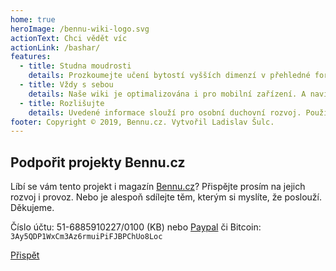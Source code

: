 ```yaml
---
home: true
heroImage: /bennu-wiki-logo.svg
actionText: Chci vědět víc
actionLink: /bashar/
features:
  - title: Studna moudrosti
    details: Prozkoumejte učení bytostí vyšších dimenzí v přehledné formě. Bashar, Abraham. Postupně budou přidány další.
  - title: Vždy s sebou
    details: Naše wiki je optimalizována i pro mobilní zařízení. A navíc je extrémně rychlá. Tady čekat nemusíte.
  - title: Rozlišujte
    details: Uvedené informace slouží pro osobní duchovní rozvoj. Používejte svou intuici, srdce i rozum a nic nepřijímejte jako neměnný fakt.
footer: Copyright © 2019, Bennu.cz. Vytvořil Ladislav Šulc.
---
```


<section class="uk-section uk-section-muted uk-margin-top">
    <h2 class="uk-text-center">Podpořit projekty Bennu.cz</h2>
    <div class="uk-container uk-container-small uk-width-xlarge uk-text-center">
        <p>
            Líbí se vám tento projekt i magazín <a href="https://www.bennu.cz" class="uk-link-text" target="_blank">Bennu.cz</a>? Přispějte prosím na jejich rozvoj i provoz. Nebo je alespoň sdílejte těm, kterým si myslíte, že poslouží. Děkujeme.
        </p>
        <p>Číslo účtu: 51-6885910227/0100 (KB) nebo <a href="https://www.paypal.me/ladislavsulc" class="uk-link-text" target="_blank">Paypal</a> či Bitcoin: <code>3Ay5QDP1WxCm3Az6rmuiPiFJBPChUo8Loc</code></p>
        <a href="https://www.bennu.cz/prispet/" class="uk-button uk-button-secondary" target="_blank">Přispět</a>
    </div>
</section>
